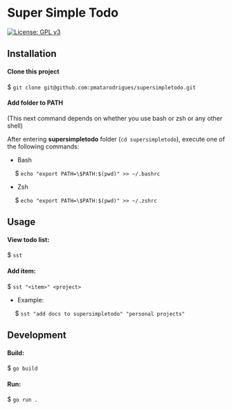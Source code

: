# Super Simple Todo

[![License: GPL v3](https://img.shields.io/badge/License-GPLv3-blue.svg)](https://www.gnu.org/licenses/gpl-3.0)

## Installation

#### Clone this project

$ `git clone git@github.com:pmatarodrigues/supersimpletodo.git`

#### Add folder to PATH
(This next command depends on whether you use bash or zsh or any other shell)

After entering **supersimpletodo** folder (`cd supersimpletodo`), execute one of the following commands:

- Bash

&emsp; $ `echo "export PATH=\$PATH:$(pwd)" >> ~/.bashrc`

- Zsh

&emsp; $ `echo "export PATH=\$PATH:$(pwd)" >> ~/.zshrc`


## Usage

#### View todo list:

$ `sst`

#### Add item:

$ `sst "<item>" <project>`

- Example:

&emsp; $ `sst "add docs to supersimpletodo" "personal projects"`


## Development

#### Build:

$ `go build`


#### Run:

$ `go run .`